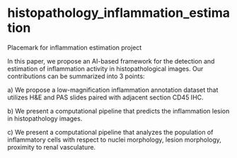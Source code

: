 # histopathology_inflammation_estimation

Placemark for inflammation estimation project

In this paper, we propose an AI-based framework for the detection and estimation of inflammation activity in histopathological images. Our contributions can be summarized into 3 points: 

a) We propose a low-magnification inflammation annotation dataset that utilizes H\&E and PAS slides paired with adjacent section CD45 IHC. 

b) We present a computational pipeline that predicts the inflammation lesion in histopathology images. 

c) We present a computational pipeline that analyzes the population of inflammatory cells with respect to nuclei morphology, lesion morphology, proximity to renal vasculature. 
